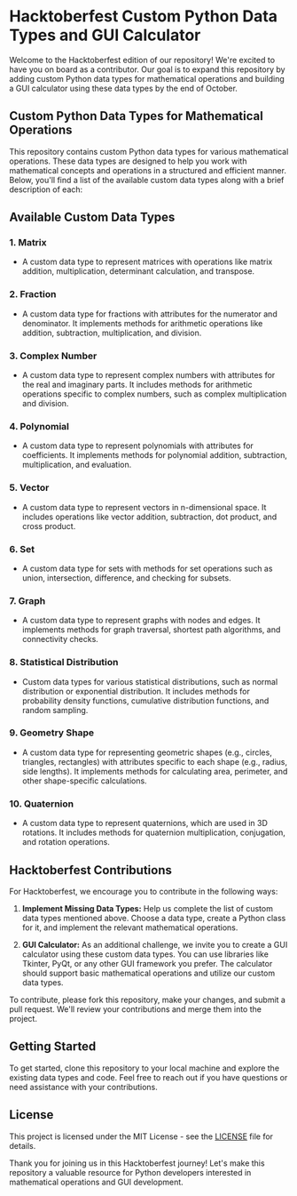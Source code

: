 # Hacktoberfest Custom Python Data Types and GUI Calculator

Welcome to the Hacktoberfest edition of our repository! We're excited to have you on board as a contributor. Our goal is to expand this repository by adding custom Python data types for mathematical operations and building a GUI calculator using these data types by the end of October.

## Custom Python Data Types for Mathematical Operations

This repository contains custom Python data types for various mathematical operations. These data types are designed to help you work with mathematical concepts and operations in a structured and efficient manner. Below, you'll find a list of the available custom data types along with a brief description of each:

## Available Custom Data Types

### 1. Matrix
- A custom data type to represent matrices with operations like matrix addition, multiplication, determinant calculation, and transpose.

### 2. Fraction
- A custom data type for fractions with attributes for the numerator and denominator. It implements methods for arithmetic operations like addition, subtraction, multiplication, and division.

### 3. Complex Number
- A custom data type to represent complex numbers with attributes for the real and imaginary parts. It includes methods for arithmetic operations specific to complex numbers, such as complex multiplication and division.

### 4. Polynomial
- A custom data type to represent polynomials with attributes for coefficients. It implements methods for polynomial addition, subtraction, multiplication, and evaluation.

### 5. Vector
- A custom data type to represent vectors in n-dimensional space. It includes operations like vector addition, subtraction, dot product, and cross product.

### 6. Set
- A custom data type for sets with methods for set operations such as union, intersection, difference, and checking for subsets.

### 7. Graph
- A custom data type to represent graphs with nodes and edges. It implements methods for graph traversal, shortest path algorithms, and connectivity checks.

### 8. Statistical Distribution
- Custom data types for various statistical distributions, such as normal distribution or exponential distribution. It includes methods for probability density functions, cumulative distribution functions, and random sampling.

### 9. Geometry Shape
- A custom data type for representing geometric shapes (e.g., circles, triangles, rectangles) with attributes specific to each shape (e.g., radius, side lengths). It implements methods for calculating area, perimeter, and other shape-specific calculations.

### 10. Quaternion
- A custom data type to represent quaternions, which are used in 3D rotations. It includes methods for quaternion multiplication, conjugation, and rotation operations.

## Hacktoberfest Contributions

For Hacktoberfest, we encourage you to contribute in the following ways:

1. **Implement Missing Data Types:** Help us complete the list of custom data types mentioned above. Choose a data type, create a Python class for it, and implement the relevant mathematical operations.

2. **GUI Calculator:** As an additional challenge, we invite you to create a GUI calculator using these custom data types. You can use libraries like Tkinter, PyQt, or any other GUI framework you prefer. The calculator should support basic mathematical operations and utilize our custom data types.

To contribute, please fork this repository, make your changes, and submit a pull request. We'll review your contributions and merge them into the project.

## Getting Started

To get started, clone this repository to your local machine and explore the existing data types and code. Feel free to reach out if you have questions or need assistance with your contributions.

## License

This project is licensed under the MIT License - see the [LICENSE](LICENSE) file for details.

Thank you for joining us in this Hacktoberfest journey! Let's make this repository a valuable resource for Python developers interested in mathematical operations and GUI development.
